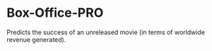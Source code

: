 # Box-Office-PRO
Predicts the success of an unreleased movie (in terms of worldwide revenue generated).
